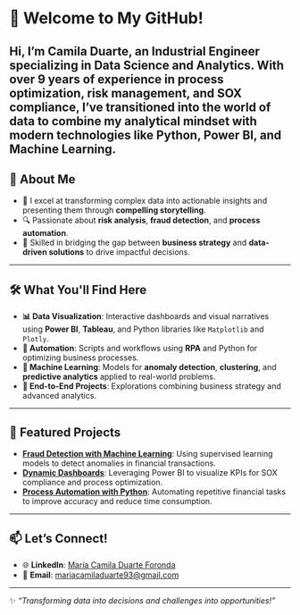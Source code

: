 # 👋 Welcome to My GitHub!

Hi, I’m **Camila Duarte**, an **Industrial Engineer** specializing in **Data Science and Analytics**. With over 9 years of experience in **process optimization**, **risk management**, and **SOX compliance**, I’ve transitioned into the world of data to combine my analytical mindset with modern technologies like **Python**, **Power BI**, and **Machine Learning**.
---

## 🚀 About Me
- 🌟 I excel at transforming complex data into actionable insights and presenting them through **compelling storytelling**.
- 🔍 Passionate about **risk analysis**, **fraud detection**, and **process automation**.
- 🎯 Skilled in bridging the gap between **business strategy** and **data-driven solutions** to drive impactful decisions.

---

## 🛠️ What You'll Find Here
- **📊 Data Visualization**: Interactive dashboards and visual narratives using **Power BI**, **Tableau**, and Python libraries like `Matplotlib` and `Plotly`.
- **🤖 Automation**: Scripts and workflows using **RPA** and Python for optimizing business processes.
- **🧠 Machine Learning**: Models for **anomaly detection**, **clustering**, and **predictive analytics** applied to real-world problems.
- **📂 End-to-End Projects**: Explorations combining business strategy and advanced analytics.

---

## 🌟 Featured Projects
- **[Fraud Detection with Machine Learning](#)**: Using supervised learning models to detect anomalies in financial transactions.  
- **[Dynamic Dashboards](#)**: Leveraging Power BI to visualize KPIs for SOX compliance and process optimization.  
- **[Process Automation with Python](#)**: Automating repetitive financial tasks to improve accuracy and reduce time consumption.

---

## 📫 Let’s Connect!
- 🌐 **LinkedIn**: [María Camila Duarte Foronda](https://www.linkedin.com/in/maría-camila-duarte-foronda/)  
- 📧 **Email**: mariacamiladuarte93@gmail.com  

---

✨ _“Transforming data into decisions and challenges into opportunities!”_
